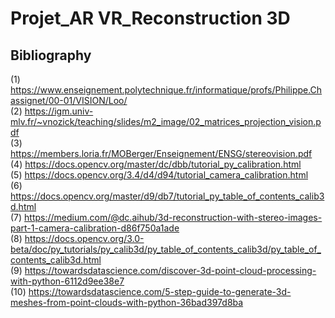 # Projet_AR VR_Reconstruction 3D
 

## Bibliography

(1) https://www.enseignement.polytechnique.fr/informatique/profs/Philippe.Chassignet/00-01/VISION/Loo/  
(2) https://igm.univ-mlv.fr/~vnozick/teaching/slides/m2_image/02_matrices_projection_vision.pdf  
(3) https://members.loria.fr/MOBerger/Enseignement/ENSG/stereovision.pdf  
(4) https://docs.opencv.org/master/dc/dbb/tutorial_py_calibration.html  
(5) https://docs.opencv.org/3.4/d4/d94/tutorial_camera_calibration.html  
(6) https://docs.opencv.org/master/d9/db7/tutorial_py_table_of_contents_calib3d.html  
(7) https://medium.com/@dc.aihub/3d-reconstruction-with-stereo-images-part-1-camera-calibration-d86f750a1ade  
(8) https://docs.opencv.org/3.0-beta/doc/py_tutorials/py_calib3d/py_table_of_contents_calib3d/py_table_of_contents_calib3d.html  
(9) https://towardsdatascience.com/discover-3d-point-cloud-processing-with-python-6112d9ee38e7  
(10) https://towardsdatascience.com/5-step-guide-to-generate-3d-meshes-from-point-clouds-with-python-36bad397d8ba  
